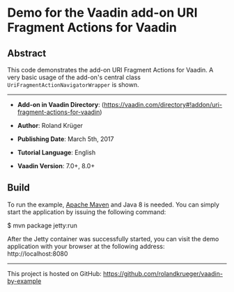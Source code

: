 Demo for the Vaadin add-on URI Fragment Actions for Vaadin
====================================================================

Abstract
--------

This code demonstrates the add-on URI Fragment Actions for Vaadin. A very basic usage of the add-on's central class `UriFragmentActionNavigatorWrapper` is shown.

-------------------

* __Add-on in Vaadin Directory__: (https://vaadin.com/directory#!addon/uri-fragment-actions-for-vaadin)

* __Author__: Roland Krüger

* __Publishing Date__: March 5th, 2017

* __Tutorial Language__: English

* __Vaadin Version__: 7.0+, 8.0+

Build
-----

To run the example, [Apache Maven](http://maven.apache.org) and Java 8 is needed. You can simply start the application by issuing the following command:

$ mvn package jetty:run

After the Jetty container was successfully started, you can visit the demo application with your browser at the following address: http://localhost:8080

- - - - - - - - - -
This project is hosted on GitHub: https://github.com/rolandkrueger/vaadin-by-example
